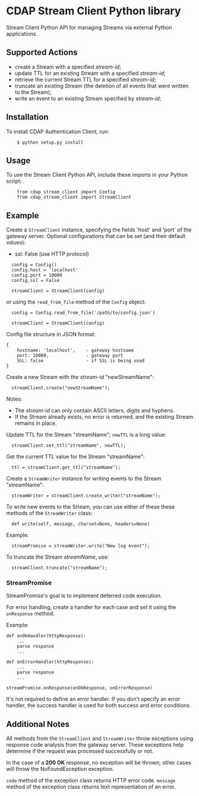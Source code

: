 # CDAP Stream Client Python library

Stream Client Python API for managing Streams via external Python applications.

## Supported Actions

- create a Stream with a specified *stream-id*;
- update TTL for an existing Stream with a specified *stream-id*;
- retrieve the current Stream TTL for a specified *stream-id*;
- truncate an existing Stream (the deletion of all events that were written to the Stream);
- write an event to an existing Stream specified by *stream-id*;


## Installation
 To install CDAP Authentication Client, run:
```
    $ python setup.py install
```

## Usage

 To use the Stream Client Python API, include these imports in your Python script:

```
    from cdap_stream_client import Config
    from cdap_stream_client import StreamClient
```

## Example

Create a ```StreamClient``` instance, specifying the fields 'host' and 'port' of the gateway server. 
Optional configurations that can be set (and their default values):

  - ssl: False (use HTTP protocol)

 ```
   config = Config()
   config.host = 'localhost'
   config.port = 10000
   config.ssl = False

   streamClient = StreamClient(config)
 ```

 or using the ```read_from_file``` method of the ```Config``` object:

 ```
   config = Config.read_from_file('/path/to/config.json')

   streamClient = StreamClient(config)
 ```

Config file structure in JSON format:
```
{
    hostname: 'localhost',    - gateway hostname
    port: 10000,              - gateway port
    SSL: false                - if SSL is being used
}
```

 Create a new Stream with the *stream-id* "newStreamName":

 ```
   streamClient.create("newStreamName");
 ```

 Notes:

  - The *stream-id* can only contain ASCII letters, digits and hyphens.
  - If the Stream already exists, no error is returned, and the existing Stream remains in place.


 Update TTL for the Stream "streamName"; ```newTTL``` is a long value:

 ```
   streamClient.set_ttl("streamName", newTTL);
 ```

 Get the current TTL value for the Stream "streamName":

 ```
   ttl = streamClient.get_ttl("streamName");
 ```

 Create a ```StreamWriter``` instance for writing events to the Stream "streamName":

 ```
   streamWriter = streamClient.create_writer("streamName");
 ```

 To write new events to the Stream, you can use either of these these methods of the ```StreamWriter``` class:

 ```
   def write(self, message, charset=None, headers=None)
 ```

 Example:

 ```
   streamPromise = streamWriter.write("New log event");
 ```

 To truncate the Stream *streamName*, use:

 ```
   streamClient.truncate("streamName");
 ```

 ### StreamPromise
 StreamPromise's goal is to implement deferred code execution.

For error handling, create a handler for each case and set it using the ```onResponse``` method.

Example:

```
def onOkHandler(httpResponse):
    ...
    parse response
    ...

def onErrorHandler(httpResponse):
    ...
    parse response
    ...

streamPromise.onResponse(onOkResponse, onErrorResponse)
```

It's not required to define an error handler. If you don't specify an error handler, the success handler is used for both success and error conditions.

## Additional Notes

 All methods from the ```StreamClient``` and ```StreamWriter``` throw exceptions using response code analysis from the 
 gateway server. These exceptions help determine if the request was processed successfully or not.

 In the case of a **200 OK** response, no exception will be thrown; other cases will throw the NoFoundException exception.

```code``` method of the exception class returns HTTP error code.
```message``` method of the exception class returns text representation of an error.